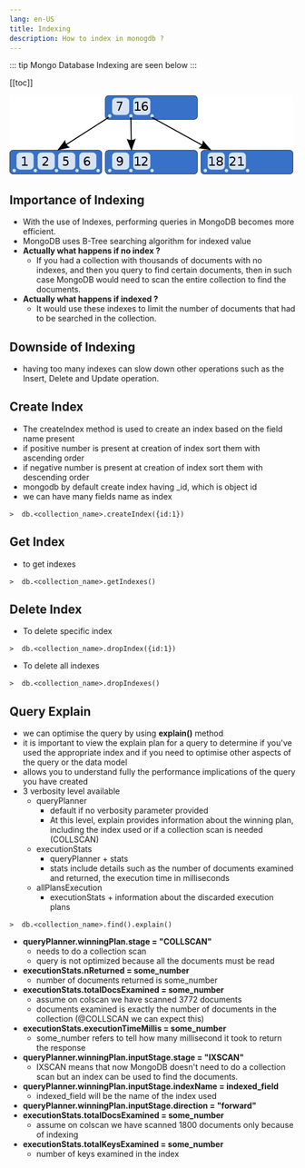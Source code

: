 ```yaml
---
lang: en-US
title: Indexing
description: How to index in monogdb ?
---
```


::: tip
Mongo Database Indexing  are seen below
:::

[[toc]]

![An image](./img/mind-B-tree.png)

## Importance of Indexing

- With the use of Indexes, performing queries in MongoDB becomes more efficient.
- MongoDB uses B-Tree searching algorithm for indexed value
- **Actually what happens if no index ?**
    - If you had a collection with thousands of documents with no indexes, and then you query to find certain documents,   then in such case MongoDB would need to scan the entire collection to find the documents.
- **Actually what happens if  indexed ?**
    - It would use these indexes to limit the number of documents that had to be searched in the collection.

## Downside of Indexing
- having too many indexes can slow down other operations such as the Insert, Delete and Update operation. 

## Create Index

- The createIndex method is used to create an index based on the field name present
- if positive number is present at creation of index sort them with ascending order
- if negative number is present at creation of index sort them with descending order
- mongodb by default create index having _id, which is object id
- we can have many fields name as index

```shell
>  db.<collection_name>.createIndex({id:1})
```

## Get Index

- to get indexes
  
```shell
>  db.<collection_name>.getIndexes()
```

## Delete Index

- To delete specific index

```shell
>  db.<collection_name>.dropIndex({id:1})
```

- To delete all indexes

```shell
>  db.<collection_name>.dropIndexes()
```


## Query Explain
- we can optimise the query by using **explain()** method
- it is important to view the explain plan for a query to determine if you've used the appropriate index and if you need to optimise other aspects of the query or the data model
- allows you to understand fully the performance implications of the query you have created
- 3 verbosity level available
    - queryPlanner 
      - default if no verbosity parameter provided
      - At this level, explain provides information about the winning plan, including the index used or if a collection scan is needed (COLLSCAN)
    - executionStats
      - queryPlanner + stats
      - stats include details such as the number of documents examined and returned, the execution time in milliseconds
    - allPlansExecution
      - executionStats + information about the discarded execution plans


```shell
>  db.<collection_name>.find().explain()
```
- **queryPlanner.winningPlan.stage = "COLLSCAN"**
  - needs to do a collection scan
  - query is not optimized because all the documents must be read
- **executionStats.nReturned = some_number**
  - number of documents returned is some_number
- **executionStats.totalDocsExamined = some_number**
  - assume on colscan we have scanned 3772 documents
  - documents examined is exactly the number of documents in the collection (@COLLSCAN we can expect this)
- **executionStats.executionTimeMillis = some_number**
  - some_number refers to tell how many millisecond it took to return the response
- **queryPlanner.winningPlan.inputStage.stage = "IXSCAN"**
  - IXSCAN means that now MongoDB doesn't need to do a collection scan but an index can be used to find the documents.
- **queryPlanner.winningPlan.inputStage.indexName = indexed_field**
  - indexed_field will be the name of the index used
- **queryPlanner.winningPlan.inputStage.direction = "forward"**
- **executionStats.totalDocsExamined = some_number**
  - assume on colscan we have scanned 1800 documents only because of indexing
- **executionStats.totalKeysExamined = some_number**
  - number of keys examined in the index